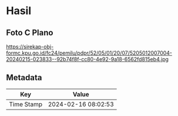 # Hasil

## Foto C Plano

https://sirekap-obj-formc.kpu.go.id/fc24/pemilu/pdpr/52/05/01/20/07/5205012007004-20240215-023833--92b74f8f-cc80-4e92-9a18-6562fd815eb4.jpg


## Metadata

| Key        | Value               |
| ---------- | ------------------- |
| Time Stamp | 2024-02-16 08:02:53 |



